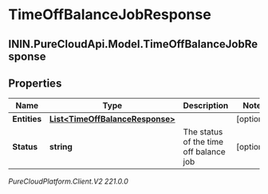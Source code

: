 # TimeOffBalanceJobResponse

## ININ.PureCloudApi.Model.TimeOffBalanceJobResponse

## Properties

|Name | Type | Description | Notes|
|------------ | ------------- | ------------- | -------------|
| **Entities** | [**List&lt;TimeOffBalanceResponse&gt;**](TimeOffBalanceResponse) |  | [optional] |
| **Status** | **string** | The status of the time off balance job | [optional] |



_PureCloudPlatform.Client.V2 221.0.0_
